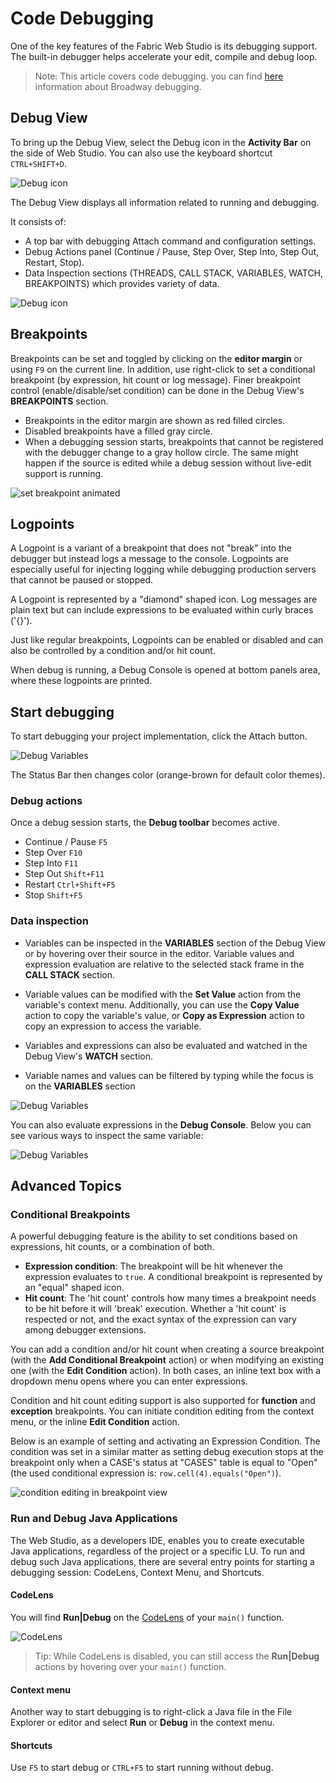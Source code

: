 <web>

# Code Debugging

One of the key features of the Fabric Web Studio is its debugging support. The built-in debugger helps accelerate your edit, compile and debug loop.

> Note: This article covers code debugging. you can find [here](/articles/19_Broadway/25_broadway_flow_window_run_and_debug_flow.md) information about Broadway debugging.



## Debug View

To bring up the Debug View, select the Debug icon in the **Activity Bar** on the side of Web Studio. You can also use the keyboard shortcut `CTRL+SHIFT+D`.

![Debug icon](images/web/24_1_debug_sidebar_view.png)

The Debug View displays all information related to running and debugging. 

It consists of:

* A top bar with debugging Attach command and configuration settings.
* Debug Actions panel (Continue / Pause, Step Over, Step Into, Step Out, Restart, Stop).
* Data Inspection sections (THREADS, CALL STACK, VARIABLES, WATCH, BREAKPOINTS) which provides variety of data. 



![Debug icon](images/web/24_2_debug_view_dark.png)



## Breakpoints

Breakpoints can be set and toggled by clicking on the **editor margin** or using `F9` on the current line. In addition, use right-click to set a conditional breakpoint (by expression, hit count or log message). Finer breakpoint control (enable/disable/set condition) can be done in the Debug View's **BREAKPOINTS** section.

* Breakpoints in the editor margin are shown as red filled circles.
* Disabled breakpoints have a filled gray circle.
* When a debugging session starts, breakpoints that cannot be registered with the debugger change to a gray hollow circle. The same might happen if the source is edited while a debug session without live-edit support is running.



![set breakpoint animated](images/web/24_3_set_breakpoint_2.gif)



## Logpoints

A Logpoint is a variant of a breakpoint that does not "break" into the debugger but instead logs a message to the console. Logpoints are especially useful for injecting logging while debugging production servers that cannot be paused or stopped.

A Logpoint is represented by a "diamond" shaped icon. Log messages are plain text but can include expressions to be evaluated within curly braces ('{}').

Just like regular breakpoints, Logpoints can be enabled or disabled and can also be controlled by a condition and/or hit count.

When debug is running, a Debug Console is opened at bottom panels area, where these logpoints are printed.



## Start debugging

To start debugging your project implementation, click the Attach button.

![Debug Variables](images/web/24_7_attach_act.png)

The Status Bar then changes color (orange-brown for default color themes).

### Debug actions

Once a debug session starts, the **Debug toolbar** becomes active.

- Continue / Pause `F5`
- Step Over `F10`
- Step Into `F11`
- Step Out `Shift+F11`
- Restart `Ctrl+Shift+F5`
- Stop `Shift+F5`

### Data inspection

- Variables can be inspected in the **VARIABLES** section of the Debug View or by hovering over their source in the editor. Variable values and expression evaluation are relative to the selected stack frame in the **CALL STACK** section.

- Variable values can be modified with the **Set Value** action from the variable's context menu. Additionally, you can use the **Copy Value** action to copy the variable's value, or **Copy as Expression** action to copy an expression to access the variable.

- Variables and expressions can also be evaluated and watched in the Debug View's **WATCH** section. 

- Variable names and values can be filtered by typing while the focus is on the **VARIABLES** section




![Debug Variables](images/web/24_4_data_inspection.png)



You can also evaluate expressions in the **Debug Console**. Below you can see various ways to inspect the same variable:

![Debug Variables](images/web/24_8_eval.png)



## Advanced Topics

### Conditional Breakpoints

A powerful debugging feature is the ability to set conditions based on expressions, hit counts, or a combination of both.

- **Expression condition**: The breakpoint will be hit whenever the expression evaluates to `true`. A conditional breakpoint is represented by an "equal" shaped icon. 
- **Hit count**: The 'hit count' controls how many times a breakpoint needs to be hit before it will 'break' execution. Whether a 'hit count' is respected or not, and the exact syntax of the expression can vary among debugger extensions.

You can add a condition and/or hit count when creating a source breakpoint (with the **Add Conditional Breakpoint** action) or when modifying an existing one (with the **Edit Condition** action). In both cases, an inline text box with a dropdown menu opens where you can enter expressions.

Condition and hit count editing support is also supported for **function** and **exception** breakpoints.
You can initiate condition editing from the context menu, or the inline **Edit Condition** action.

Below is an example of setting and activating an Expression Condition. The condition was set in a similar matter as setting debug execution stops at the breakpoint only when a CASE's status at "CASES" table is equal to "Open" (the used conditional expression is: `row.cell(4).equals("Open")`).

![condition editing in breakpoint view](images/web/24_5_conditional_breakpoint1.gif)



### Run and Debug Java Applications

The Web Studio, as a developers IDE, enables you to create executable Java applications, regardless of the project or a specific LU. To run and debug such Java applications, there are several entry points for starting a debugging session: CodeLens, Context Menu, and Shortcuts.

#### CodeLens

You will find **Run|Debug** on the [CodeLens](/blogs/2017/02/12/code-lens-roundup.md) of your `main()` function.

![CodeLens](C:\K2View\K2View-Academy-7.0\articles\04_fabric_studio\images\web\24_6_codelnes.png)

> Tip: While CodeLens is disabled, you can still access the **Run|Debug** actions by hovering over your `main()` function.

#### Context menu

Another way to start debugging is to right-click a Java file in the File Explorer or editor and select **Run** or **Debug** in the context menu.

#### Shortcuts

Use `F5` to start debug or `CTRL+F5` to start running without debug.

</web>

